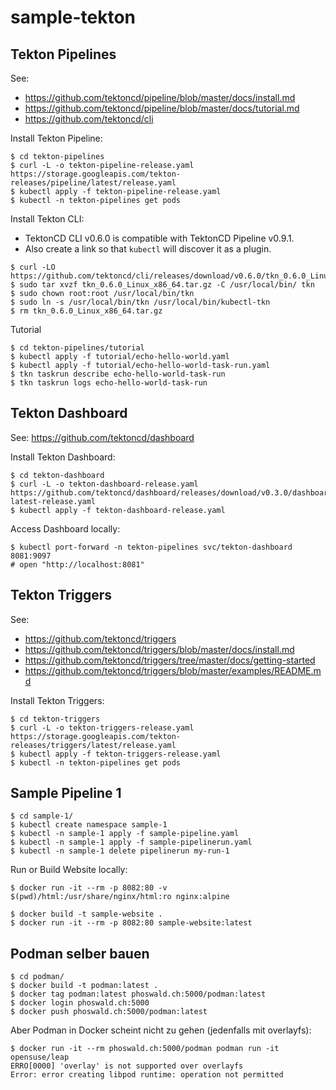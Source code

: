 
# sample-tekton

## Tekton Pipelines

See:
- https://github.com/tektoncd/pipeline/blob/master/docs/install.md
- https://github.com/tektoncd/pipeline/blob/master/docs/tutorial.md
- https://github.com/tektoncd/cli

Install Tekton Pipeline:

~~~
$ cd tekton-pipelines
$ curl -L -o tekton-pipeline-release.yaml https://storage.googleapis.com/tekton-releases/pipeline/latest/release.yaml
$ kubectl apply -f tekton-pipeline-release.yaml
$ kubectl -n tekton-pipelines get pods
~~~

Install Tekton CLI:
- TektonCD CLI v0.6.0 is compatible with TektonCD Pipeline v0.9.1.
- Also create a link so that `kubectl` will discover it as a plugin.

~~~
$ curl -LO https://github.com/tektoncd/cli/releases/download/v0.6.0/tkn_0.6.0_Linux_x86_64.tar.gz
$ sudo tar xvzf tkn_0.6.0_Linux_x86_64.tar.gz -C /usr/local/bin/ tkn
$ sudo chown root:root /usr/local/bin/tkn
$ sudo ln -s /usr/local/bin/tkn /usr/local/bin/kubectl-tkn
$ rm tkn_0.6.0_Linux_x86_64.tar.gz
~~~

Tutorial

~~~
$ cd tekton-pipelines/tutorial
$ kubectl apply -f tutorial/echo-hello-world.yaml
$ kubectl apply -f tutorial/echo-hello-world-task-run.yaml 
$ tkn taskrun describe echo-hello-world-task-run
$ tkn taskrun logs echo-hello-world-task-run
~~~

## Tekton Dashboard

See: https://github.com/tektoncd/dashboard

Install Tekton Dashboard:

~~~
$ cd tekton-dashboard
$ curl -L -o tekton-dashboard-release.yaml https://github.com/tektoncd/dashboard/releases/download/v0.3.0/dashboard-latest-release.yaml
$ kubectl apply -f tekton-dashboard-release.yaml
~~~

Access Dashboard locally:

~~~
$ kubectl port-forward -n tekton-pipelines svc/tekton-dashboard 8081:9097
# open "http://localhost:8081"
~~~

## Tekton Triggers

See: 
- https://github.com/tektoncd/triggers
- https://github.com/tektoncd/triggers/blob/master/docs/install.md
- https://github.com/tektoncd/triggers/tree/master/docs/getting-started
- https://github.com/tektoncd/triggers/blob/master/examples/README.md

Install Tekton Triggers:

~~~
$ cd tekton-triggers
$ curl -L -o tekton-triggers-release.yaml https://storage.googleapis.com/tekton-releases/triggers/latest/release.yaml
$ kubectl apply -f tekton-triggers-release.yaml
$ kubectl -n tekton-pipelines get pods
~~~

## Sample Pipeline 1

~~~
$ cd sample-1/
$ kubectl create namespace sample-1
$ kubectl -n sample-1 apply -f sample-pipeline.yaml
$ kubectl -n sample-1 apply -f sample-pipelinerun.yaml
$ kubectl -n sample-1 delete pipelinerun my-run-1
~~~

Run or Build Website locally:

~~~
$ docker run -it --rm -p 8082:80 -v $(pwd)/html:/usr/share/nginx/html:ro nginx:alpine

$ docker build -t sample-website . 
$ docker run -it --rm -p 8082:80 sample-website:latest
~~~

## Podman selber bauen

~~~
$ cd podman/
$ docker build -t podman:latest .
$ docker tag podman:latest phoswald.ch:5000/podman:latest
$ docker login phoswald.ch:5000
$ docker push phoswald.ch:5000/podman:latest
~~~

Aber Podman in Docker scheint nicht zu gehen (jedenfalls mit overlayfs):

~~~
$ docker run -it --rm phoswald.ch:5000/podman podman run -it opensuse/leap
ERRO[0000] 'overlay' is not supported over overlayfs    
Error: error creating libpod runtime: operation not permitted
~~~
